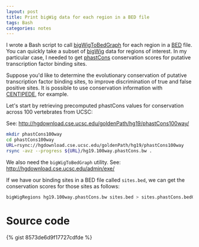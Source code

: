 ```yaml
---
layout: post
title: Print bigWig data for each region in a BED file
tags: Bash
categories: notes
---
```


I wrote a Bash script to call [bigWigToBedGraph] for each region in a [BED]
file. You can quickly take a subset of [bigWig] data for regions of interest.
In my particular case, I needed to get [phastCons] conservation scores for
putative transcription factor binding sites.

<!--more-->

Suppose you'd like to determine the evolutionary conservation of putative
transcription factor binding sites, to improve discrimination of true and
false positive sites. It is possible to use conservation information with
[CENTIPEDE], for example.

Let's start by retrieving precomputed phastCons values for conservation across
100 vertebrates from UCSC:

See: <http://hgdownload.cse.ucsc.edu/goldenPath/hg19/phastCons100way/>

```bash
mkdir phastCons100way
cd phastCons100way
URL=rsync://hgdownload.cse.ucsc.edu/goldenPath/hg19/phastCons100way
rsync -avz --progress ${URL}/hg19.100way.phastCons.bw .
```

We also need the `bigWigToBedGraph` utility. See:
<http://hgdownload.cse.ucsc.edu/admin/exe/>

If we have our binding sites in a BED file called `sites.bed`, we can
get the conservation scores for those sites as follows:

```bash
bigWigRegions hg19.100way.phastCons.bw sites.bed > sites.phastCons.bedGraph
```

# Source code

{% gist 8573de6d9f17727cdfde %}

[bigWigToBedGraph]: http://hgdownload.cse.ucsc.edu/admin/exe/
[bigWig]: https://genome.ucsc.edu/goldenpath/help/bigWig.html
[BED]: https://genome.ucsc.edu/FAQ/FAQformat.html#format1
[phastCons]: http://compgen.bscb.cornell.edu/phast/
[CENTIPEDE]: http://centipede.uchicago.edu/
